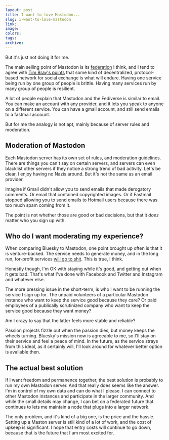```yaml
---
layout: post
title: I want to love Mastodon...
slug: i-want-to-love-mastodon
link:
image:
colors:
tags:
archive:
---
```


But it's just not doing it for me.

The main selling point of Mastodon is its [federation](https://docs.joinmastodon.org/#federation) I think, and I tend to agree with [Tim Bray's points](https://www.tbray.org/ongoing/When/202x/2024/11/15/Not-Bluesky) that some kind of decentralized, protocol-based network for social exchange is what will endure. Having one service being run by one group of people is brittle. Having many services run by many group of people is resilient.

A lot of people explain that Mastodon and the Fediverse is similar to email. You can make an account with any provider, and it lets you speak to anyone on a different service. You can have a gmail account, and still send emails to a fastmail account.

But for me the analogy is not apt, mainly because of server rules and moderation.

## Moderation of Mastodon

Each Mastodon server has its own set of rules, and moderation guidelines. There are things you can't say on certain servers, and servers can even blacklist other servers if they notice a strong trend of bad activity. Let's be clear, I enjoy having no Nazis around. But it's not the same as an email provider. 

Imagine if Gmail didn't allow you to send emails that made derogatory comments. Or email that contained copyrighted images. Or if Fastmail stopped allowing you to send emails to Hotmail users because there was too much spam coming from it. 

The point is not whether those are good or bad decisions, but that it *does* matter who you sign up with.

## Who do I want moderating my experience?

When comparing Bluesky to Mastodon, one point brought up often is that it is venture-backed. The service needs to generate money, and in the long run, for-profit services [will go to shit](https://en.wikipedia.org/wiki/Enshittification). This is true, I think.

Honestly though, I'm OK with staying while it's good, and getting out when it gets bad. That's what I've done with Facebook and Twitter and Instagram and whatever else. 

The more pressing issue in the short-term, is who I want to be running the service I sign up for. The unpaid volunteers of a particular Mastodon instance who want to keep the service good because they care? Or paid employees of a publically scrutinized company who want to keep the service good because they want money? 

Am I crazy to say that the latter feels more stable and reliable?

Passion projects fizzle out when the passion dies, but money keeps the wheels turning. Bluesky's mission now is agreeable to me, so I'll stay on their service and feel a peace of mind. In the future, as the service strays from this ideal, as it certainly will, I'll look around for whatever better option is available then.

## The actual best solution

If I want freedom and permanence together, the best solution is probably to run my own Mastodon server. And that really does seems like the answer. I'm in control of my own data and can do what I please. I can connect to other Mastodon instances and participate in the larger community. And while the small details may change, I can bet on a federated future that continues to lets me maintain a node that plugs into a larger network. 

The only problem, and it's kind of a big one, is the price and the hassle. Setting up a Maston server is still kind of a lot of work, and the cost of upkeep is significant. I hope that entry costs will continue to go down, because that is the future that I am most excited for.